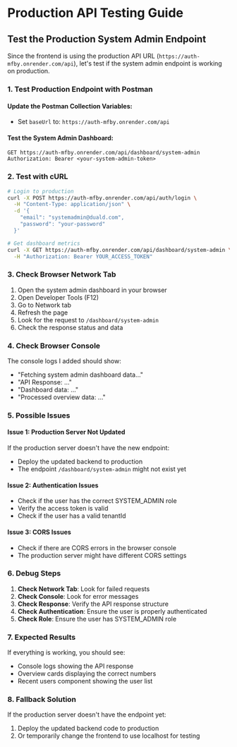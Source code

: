 # Production API Testing Guide

## Test the Production System Admin Endpoint

Since the frontend is using the production API URL (`https://auth-mfby.onrender.com/api`), let's test if the system admin endpoint is working on production.

### 1. Test Production Endpoint with Postman

#### Update the Postman Collection Variables:
- Set `baseUrl` to: `https://auth-mfby.onrender.com/api`

#### Test the System Admin Dashboard:
```
GET https://auth-mfby.onrender.com/api/dashboard/system-admin
Authorization: Bearer <your-system-admin-token>
```

### 2. Test with cURL

```bash
# Login to production
curl -X POST https://auth-mfby.onrender.com/api/auth/login \
  -H "Content-Type: application/json" \
  -d '{
    "email": "systemadmin@duald.com",
    "password": "your-password"
  }'

# Get dashboard metrics
curl -X GET https://auth-mfby.onrender.com/api/dashboard/system-admin \
  -H "Authorization: Bearer YOUR_ACCESS_TOKEN"
```

### 3. Check Browser Network Tab

1. Open the system admin dashboard in your browser
2. Open Developer Tools (F12)
3. Go to Network tab
4. Refresh the page
5. Look for the request to `/dashboard/system-admin`
6. Check the response status and data

### 4. Check Browser Console

The console logs I added should show:
- "Fetching system admin dashboard data..."
- "API Response: ..."
- "Dashboard data: ..."
- "Processed overview data: ..."

### 5. Possible Issues

#### Issue 1: Production Server Not Updated
If the production server doesn't have the new endpoint:
- Deploy the updated backend to production
- The endpoint `/dashboard/system-admin` might not exist yet

#### Issue 2: Authentication Issues
- Check if the user has the correct SYSTEM_ADMIN role
- Verify the access token is valid
- Check if the user has a valid tenantId

#### Issue 3: CORS Issues
- Check if there are CORS errors in the browser console
- The production server might have different CORS settings

### 6. Debug Steps

1. **Check Network Tab**: Look for failed requests
2. **Check Console**: Look for error messages
3. **Check Response**: Verify the API response structure
4. **Check Authentication**: Ensure the user is properly authenticated
5. **Check Role**: Ensure the user has SYSTEM_ADMIN role

### 7. Expected Results

If everything is working, you should see:
- Console logs showing the API response
- Overview cards displaying the correct numbers
- Recent users component showing the user list

### 8. Fallback Solution

If the production server doesn't have the endpoint yet:
1. Deploy the updated backend code to production
2. Or temporarily change the frontend to use localhost for testing 